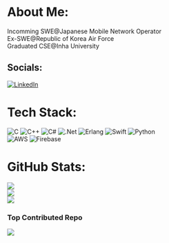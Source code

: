 # About Me:
Incomming SWE@Japanese Mobile Network Operator<br>Ex-SWE@Republic of Korea Air Force<br>Graduated CSE@Inha University


## Socials:
[![LinkedIn](https://img.shields.io/badge/LinkedIn-%230077B5.svg?logo=linkedin&logoColor=white)](https://linkedin.com/in/yegukwon) 

# Tech Stack:
![C](https://img.shields.io/badge/c-%2300599C.svg?style=for-the-badge&logo=c&logoColor=white) ![C++](https://img.shields.io/badge/c++-%2300599C.svg?style=for-the-badge&logo=c%2B%2B&logoColor=white) ![C#](https://img.shields.io/badge/c%23-%23239120.svg?style=for-the-badge&logo=csharp&logoColor=white) ![.Net](https://img.shields.io/badge/.NET-5C2D91?style=for-the-badge&logo=.net&logoColor=white) ![Erlang](https://img.shields.io/badge/Erlang-white.svg?style=for-the-badge&logo=erlang&logoColor=a90533) ![Swift](https://img.shields.io/badge/swift-F54A2A?style=for-the-badge&logo=swift&logoColor=white) ![Python](https://img.shields.io/badge/python-3670A0?style=for-the-badge&logo=python&logoColor=ffdd54) <br/> 
![AWS](https://img.shields.io/badge/AWS-%23FF9900.svg?style=for-the-badge&logo=amazon-aws&logoColor=white) ![Firebase](https://img.shields.io/badge/firebase-%23039BE5.svg?style=for-the-badge&logo=firebase) <br/> 

# GitHub Stats:
![](https://github-readme-stats.vercel.app/api?username=mindarlynn&theme=dark&hide_border=false&include_all_commits=true&count_private=true)<br/>
![](https://github-readme-streak-stats.herokuapp.com/?user=mindarlynn&theme=dark&hide_border=false)<br/>
![](https://github-readme-stats.vercel.app/api/top-langs/?username=mindarlynn&theme=dark&hide_border=false&include_all_commits=true&count_private=true&layout=compact)

### Top Contributed Repo
![](https://github-contributor-stats.vercel.app/api?username=mindarlynn&limit=5&theme=dark&combine_all_yearly_contributions=true)
